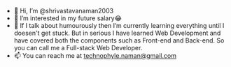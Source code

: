 - 👋 Hi, I’m @shrivastavanaman2003
- 👀 I’m interested in my future salary😂
- 🌱 If I talk about humourously then I’m currently learning everything until I doesen't get stuck. But in serious I have learned Web Development and have covered both the components
such as Front-end and Back-end. So you can call me a Full-stack Web Developer.
- 📫 You can reach me at technophyle.naman@gmail.com
